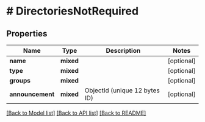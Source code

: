 # # DirectoriesNotRequired

## Properties

Name | Type | Description | Notes
------------ | ------------- | ------------- | -------------
**name** | **mixed** |  | [optional]
**type** | **mixed** |  | [optional]
**groups** | **mixed** |  | [optional]
**announcement** | **mixed** | ObjectId (unique 12 bytes ID) | [optional]

[[Back to Model list]](../../README.md#models) [[Back to API list]](../../README.md#endpoints) [[Back to README]](../../README.md)
